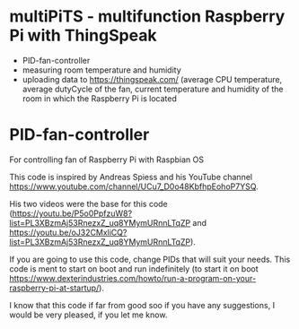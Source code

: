 # multiPiTS - multifunction Raspberry Pi with ThingSpeak
- PID-fan-controller
- measuring room temperature and humidity
- uploading data to https://thingspeak.com/ (average CPU temperature, average dutyCycle of the fan, current temperature and humidity of the room in which the Raspberry Pi is located

# PID-fan-controller
For controlling fan of Raspberry Pi with Raspbian OS

This code is inspired by Andreas Spiess and his YouTube channel https://www.youtube.com/channel/UCu7_D0o48KbfhpEohoP7YSQ.

His two videos were the base for this code (https://youtu.be/P5o0PpfzuW8?list=PL3XBzmAj53RnezxZ_uq8YMymURnnLTqZP and https://youtu.be/oJ32CMxliCQ?list=PL3XBzmAj53RnezxZ_uq8YMymURnnLTqZP).

If you are going to use this code, change PIDs that will suit your needs.
This code is ment to start on boot and run indefinitely (to start it on boot https://www.dexterindustries.com/howto/run-a-program-on-your-raspberry-pi-at-startup/).

I know that this code if far from good soo if you have any suggestions, I would be very pleased, if you let me know.
